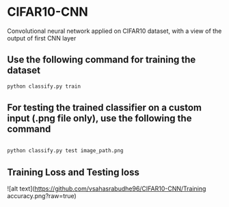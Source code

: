 # CIFAR10-CNN
Convolutional neural network applied on CIFAR10 dataset, with a view of the output of first CNN layer

## Use the following command for training the dataset
```python
python classify.py train
```

## For testing the trained classifier on a custom input (.png file only), use the following the command

``` python

python classify.py test image_path.png

```

## Training Loss and Testing loss
![alt text](https://github.com/vsahasrabudhe96/CIFAR10-CNN/Training accuracy.png?raw=true)
